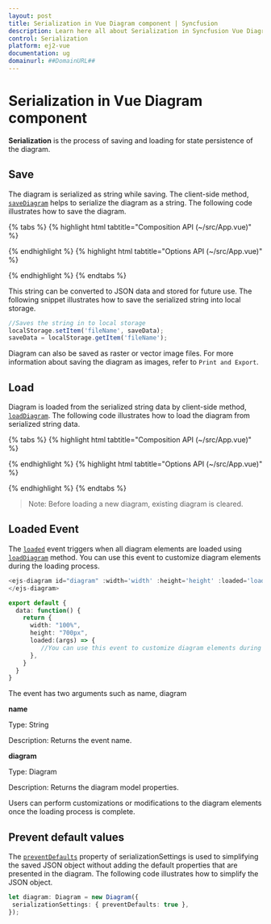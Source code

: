 ```yaml
---
layout: post
title: Serialization in Vue Diagram component | Syncfusion
description: Learn here all about Serialization in Syncfusion Vue Diagram component of Syncfusion Essential JS 2 and more.
control: Serialization 
platform: ej2-vue
documentation: ug
domainurl: ##DomainURL##
---
```


# Serialization in Vue Diagram component

**Serialization** is the process of saving and loading for state persistence of the diagram.

## Save

The diagram is serialized as string while saving. The client-side method, [`saveDiagram`](https://ej2.syncfusion.com/vue/documentation/api/diagram/#savediagram) helps to serialize the diagram as a string. The following code illustrates how to save the diagram.

{% tabs %}
{% highlight html tabtitle="Composition API (~/src/App.vue)" %}

<template>
  <div id="app">
    <ejs-diagram ref="diagramObject" id="diagram" :width='width' :height='height'></ejs-diagram>
  </div>
</template>
<script setup>
import { onMounted, ref } from "vue";
import { DiagramComponent as EjsDiagram } from "@syncfusion/ej2-vue-diagrams";

const diagramObject = ref(null);
const width = "100%";
const height = "350px";

onMounted(function () {
  let diagramInstance = diagramObject.value.ej2Instances;
  //returns serialized string of the Diagram
  let saveData = diagramInstance.saveDiagram();
});
</script>

{% endhighlight %}
{% highlight html tabtitle="Options API (~/src/App.vue)" %}

<template>
  <div id="app">
    <ejs-diagram ref="diagramObject" id="diagram" :width='width' :height='height'></ejs-diagram>
  </div>
</template>
<script>
import { DiagramComponent } from "@syncfusion/ej2-vue-diagrams";

export default {
  name: 'App',
  components: {
    'ej2-diagram': DiagramComponent
  },
  data() {
    return {
      width: "100%",
      height: "350px",
    }
  },
  mounted: function () {
    let diagramInstance = this.$refs.diagramObject.ej2Instances;
    //returns serialized string of the Diagram
    let saveData = diagramInstance.saveDiagram();
  }
}
</script>

{% endhighlight %}
{% endtabs %}

This string can be converted to JSON data and stored for future use. The following snippet illustrates how to save the serialized string into local storage.

```javascript
//Saves the string in to local storage
localStorage.setItem('fileName', saveData);
saveData = localStorage.getItem('fileName');

```

Diagram can also be saved as raster or vector image files. For more information about saving the diagram as images, refer to `Print and Export`.

## Load

Diagram is loaded from the serialized string data by client-side method, [`loadDiagram`](https://ej2.syncfusion.com/vue/documentation/api/diagram/#loaddiagram).
The following code illustrates how to load the diagram from serialized string data.

{% tabs %}
{% highlight html tabtitle="Composition API (~/src/App.vue)" %}

<template>
  <div id="app">
    <ejs-diagram ref="diagramObject" id="diagram" :width='width' :height='height'></ejs-diagram>
  </div>
</template>
<script>
import { DiagramComponent } from "@syncfusion/ej2-vue-diagrams";

export default {
  name: 'app',
  components: {
    'ej2-diagram': DiagramComponent
  },
  data() {
    return {
      width: "100%",
      height: "350px",
    }
  },
  mounted: function () {
    let diagram = this.$refs.diagramObject.ej2Instances;
    //Loads the Diagram from saved json data
    diagram.loadDiagram(saveData);
  }
}
</script>

{% endhighlight %}
{% highlight html tabtitle="Options API (~/src/App.vue)" %}

<template>
  <div id="app">
    <ejs-diagram ref="diagramObject" id="diagram" :width='width' :height='height'></ejs-diagram>
  </div>
</template>
<script setup>
import { onMounted, ref } from "vue";
import { DiagramComponent as EjsDiagram } from "@syncfusion/ej2-vue-diagrams";

const diagramObject = ref(null);
const width = "100%";
const height = "350px";

onMounted(function () {
  let diagram = diagramObject.value.ej2Instances;
  //Loads the Diagram from saved json data
  diagram.loadDiagram(saveData);
})
</script>

{% endhighlight %}
{% endtabs %}

>Note: Before loading a new diagram, existing diagram is cleared.

## Loaded Event 

The [`loaded`](https://ej2.syncfusion.com/vue/documentation/api/diagram/#loaded) event triggers when all diagram elements are loaded using [`loadDiagram`](https://ej2.syncfusion.com/vue/documentation/api/diagram/#loaddiagram) method. You can use this event to customize diagram elements during the loading process.

```ts
<ejs-diagram id="diagram" :width='width' :height='height' :loaded='loaded'>
</ejs-diagram>

export default {
  data: function() {
    return {
      width: "100%",
      height: "700px",
      loaded:(args) => {
         //You can use this event to customize diagram elements during the loading process
      },
    }
  }
}
```

The event has two arguments such as name, diagram

**name**

Type: String

Description: Returns the event name.

**diagram**

Type: Diagram

Description: Returns the diagram model properties.

Users can perform customizations or modifications to the diagram elements once the loading process is complete.

## Prevent default values

The [`preventDefaults`](https://ej2.syncfusion.com/vue/documentation/api/diagram/serializationSettingsModel) property of serializationSettings is used to simplifying the saved JSON object without adding the default properties that are presented in the diagram.
The following code illustrates how to simplify the JSON object.

```ts
let diagram: Diagram = new Diagram({
 serializationSettings: { preventDefaults: true },
});
```
